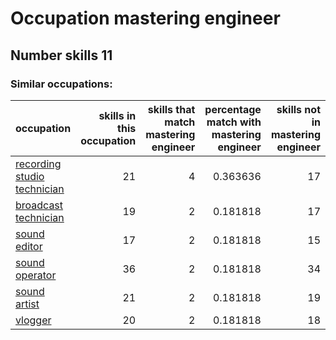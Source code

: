 # Occupation mastering engineer
## Number skills 11
### Similar occupations:
| occupation                                                    |   skills in this occupation |   skills that match mastering engineer |   percentage match with mastering engineer |   skills not in mastering engineer |
|:--------------------------------------------------------------|----------------------------:|---------------------------------------:|-------------------------------------------:|-----------------------------------:|
| [recording studio technician](recording_studio_technician.md) |                          21 |                                      4 |                                   0.363636 |                                 17 |
| [broadcast technician](broadcast_technician.md)               |                          19 |                                      2 |                                   0.181818 |                                 17 |
| [sound editor](sound_editor.md)                               |                          17 |                                      2 |                                   0.181818 |                                 15 |
| [sound operator](sound_operator.md)                           |                          36 |                                      2 |                                   0.181818 |                                 34 |
| [sound artist](sound_artist.md)                               |                          21 |                                      2 |                                   0.181818 |                                 19 |
| [vlogger](vlogger.md)                                         |                          20 |                                      2 |                                   0.181818 |                                 18 |
